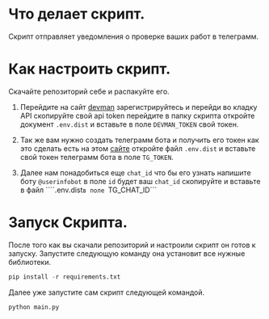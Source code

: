 
# Что делает скрипт.

Скрипт отправляет уведомления  о проверке ваших работ  в телеграмм.

# Как настроить скрипт.
Скачайте репозиторий себе и распакуйте его.

1. Перейдите на сайт [devman](https://dvmn.org) зарегистрируйтесь и перейди во кладку API скопируйте свой api token перейдите в папку скрипта откройте документ ```.env.dist``` и вставьте в поле ```DEVMAN_TOKEN``` свой токен.
 
2. Так же вам нужно создать телеграмм бота и получить его токен как это сделать есть на этом [сайте](https://boto.agency/blog/kak-polychit-api-token-telegram/)  откройте файл ```.env.dist``` и вставьте свой токен телеграмм бота  в поле ```TG_TOKEN```.
3. Далее нам понадобиться еще ```chat_id``` что бы его узнать напишите боту ```@userinfobot``` в поле ```id``` будет ваш ```chat_id``` скопируйте и вставьте в файл ````.env.dist```в поле ```TG_CHAT_ID```

# Запуск Скрипта.
После того как вы скачали репозиторий и настроили скрипт он готов к запуску.
Запустите следующую команду она установит все нужные библиотеки.
```python 
pip install -r requirements.txt
```
Далее уже запустите сам скрипт следующей командой.
```python
python main.py
```




